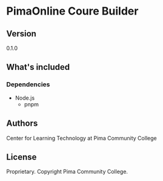 # PimaOnline Coure Builder

## Version

0.1.0

## What's included

### Dependencies

- Node.js
  - pnpm

## Authors

Center for Learning Technology at Pima Community College

## License

Proprietary. Copyright Pima Community College.